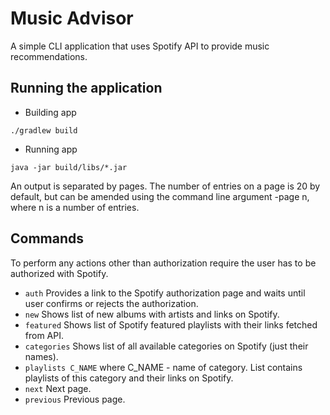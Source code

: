 # Music Advisor

A simple CLI application that uses Spotify API to provide music recommendations.

## Running the application

- Building app
```
./gradlew build
```

- Running app
```
java -jar build/libs/*.jar
```

An output is separated by pages. The number of entries on a page is 20 by default, 
but can be amended using the command line argument -page n, where n is a number of entries.

## Commands

To perform any actions other than authorization require the user has to be authorized with Spotify.

- `auth` Provides a link to the Spotify authorization page and waits until user confirms or rejects the authorization.
- `new` Shows list of new albums with artists and links on Spotify.
- `featured` Shows list of Spotify featured playlists with their links fetched from API.
- `categories` Shows list of all available categories on Spotify (just their names).
- `playlists C_NAME` where C_NAME - name of category. List contains playlists of this category and their links on Spotify.
- `next` Next page.
- `previous` Previous page.
